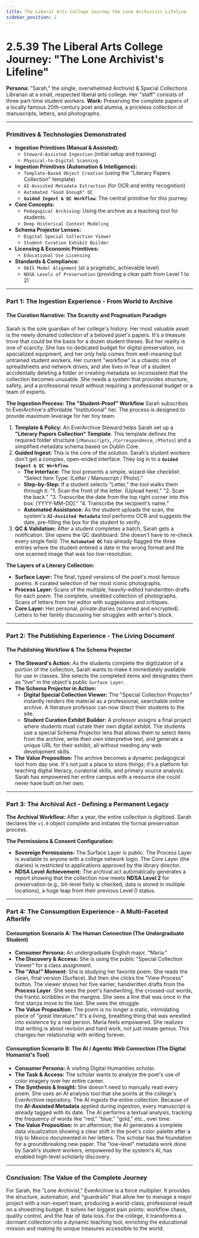 ```yaml
---
title: The Liberal Arts College Journey the Lone Archivists Lifeline
sidebar_position: 2
---
```


# 2.5.39 The Liberal Arts College Journey: "The Lone Archivist's Lifeline"

**Persona:** "Sarah," the single, overwhelmed Archivist & Special Collections Librarian at a small, respected liberal arts college. Her "staff" consists of three part-time student workers.
**Work:** Preserving the complete papers of a locally famous 20th-century poet and alumna, a priceless collection of manuscripts, letters, and photographs.

---

### **Primitives & Technologies Demonstrated**

*   **Ingestion Primitives (Manual & Assisted):**
    *   `Steward-Assisted Ingestion` (initial setup and training)
    *   `Physical-to-Digital Scanning`
*   **Ingestion Primitives (Automation & Intelligence):**
    *   `Template-Based Object Creation` (using the "Literary Papers Collection" template)
    *   `AI-Assisted Metadata Extraction` (for OCR and entity recognition)
    *   `Automated "Good Enough" QC`
    *   **`Guided Ingest & QC Workflow`**: The central primitive for this journey.
*   **Core Concepts:**
    *   `Pedagogical Archiving`: Using the archive as a teaching tool for students.
    *   `Deep Historical Context Modeling`
*   **Schema Projector Lenses:**
    *   `Digital Special Collection Viewer`
    *   `Student Curation Exhibit Builder`
*   **Licensing & Economic Primitives:**
    *   `Educational Use Licensing`
*   **Standards & Compliance:**
    *   `OAIS Model Alignment` (at a pragmatic, achievable level)
    *   `NDSA Levels of Preservation` (providing a clear path from Level 1 to 2)

---

### **Part 1: The Ingestion Experience - From World to Archive**

#### **The Curation Narrative: The Scarcity and Pragmatism Paradigm**
Sarah is the sole guardian of her college's history. Her most valuable asset is the newly donated collection of a beloved poet's papers. It's a treasure trove that could be the basis for a dozen student theses. But her reality is one of scarcity. She has no dedicated budget for digital preservation, no specialized equipment, and her only help comes from well-meaning but untrained student workers. Her current "workflow" is a chaotic mix of spreadsheets and network drives, and she lives in fear of a student accidentally deleting a folder or creating metadata so inconsistent that the collection becomes unusable. She needs a system that provides structure, safety, and a professional result without requiring a professional budget or a team of experts.

**The Ingestion Process: The "Student-Proof" Workflow**
Sarah subscribes to EverArchive's affordable "Institutional" tier. The process is designed to provide maximum leverage for her tiny team.

1.  **Template & Policy:** An EverArchive Steward helps Sarah set up a **"Literary Papers Collection" Template**. This template defines the required folder structure (`/Manuscripts`, `/Correspondence`, `/Photos`) and a simplified metadata schema based on Dublin Core.
2.  **Guided Ingest:** This is the core of the solution. Sarah's student workers don't get a complex, open-ended interface. They log in to a **`Guided Ingest & QC Workflow`**.
    *   **The Interface:** The tool presents a simple, wizard-like checklist: "Select Item Type: (Letter / Manuscript / Photo)."
    *   **Step-by-Step:** If a student selects "Letter," the tool walks them through it: "1. Scan the front of the letter. (Upload here)." "2. Scan the back." "3. Transcribe the date from the top right corner into this box: [YYYY-MM-DD]." "4. Transcribe the recipient's name."
    *   **Automated Assistance:** As the student uploads the scan, the system's **`AI-Assisted Metadata`** tool performs OCR and suggests the date, pre-filling the box for the student to verify.
3.  **QC & Validation:** After a student completes a batch, Sarah gets a notification. She opens the QC dashboard. She doesn't have to re-check every single field. The **`Automated QC`** has already flagged the three entries where the student entered a date in the wrong format and the one scanned image that was too low-resolution.

**The Layers of a Literary Collection:**
*   **Surface Layer:** The final, typed versions of the poet's most famous poems. A curated selection of her most iconic photographs.
*   **Process Layer:** Scans of the multiple, heavily-edited handwritten drafts for each poem. The complete, unedited collection of photographs. Scans of letters from her editor with suggestions and critiques.
*   **Core Layer:** Her personal, private diaries (scanned and encrypted). Letters to her family discussing her struggles with writer's block.

---

### **Part 2: The Publishing Experience - The Living Document**

#### **The Publishing Workflow & The Schema Projector**
*   **The Steward's Action:** As the students complete the digitization of a portion of the collection, Sarah wants to make it immediately available for use in classes. She selects the completed items and designates them as "live" in the object's public `Surface Layer`.
*   **The Schema Projector in Action:**
    *   **Digital Special Collection Viewer:** The "Special Collection Projector" instantly renders the material as a professional, searchable online archive. A literature professor can now direct their students to the site.
    *   **Student Curation Exhibit Builder:** A professor assigns a final project where students must curate their own digital exhibit. The students use a special Schema Projector lens that allows them to select items from the archive, write their own interpretive text, and generate a unique URL for their exhibit, all without needing any web development skills.
*   **The Value Proposition:** The archive becomes a dynamic pedagogical tool from day one. It's not just a place to store things; it's a platform for teaching digital literacy, curatorial skills, and primary source analysis. Sarah has empowered her entire campus with a resource she could never have built on her own.

---

### **Part 3: The Archival Act - Defining a Permanent Legacy**

**The Archival Workflow:**
After a year, the entire collection is digitized. Sarah declares the `v1.0` object complete and initiates the formal preservation process.

**The Permissions & Consent Configuration:**
*   **Sovereign Permissions:** The Surface Layer is public. The Process Layer is available to anyone with a college network login. The Core Layer (the diaries) is restricted to applications approved by the library director.
*   **NDSA Level Achievement:** The archival act automatically generates a report showing that the collection now meets **NDSA Level 2** for preservation (e.g., bit-level fixity is checked, data is stored in multiple locations), a huge leap from their previous Level 0 status.

---

### **Part 4: The Consumption Experience - A Multi-Faceted Afterlife**

#### **Consumption Scenario A: The Human Connection (The Undergraduate Student)**
*   **Consumer Persona:** An undergraduate English major, "Maria."
*   **The Discovery & Access:** She is using the public "Special Collection Viewer" for a class assignment.
*   **The "Aha!" Moment:** She is studying her favorite poem. She reads the clean, final version (Surface). But then she clicks the "View Process" button. The viewer shows her five earlier, handwritten drafts from the **Process Layer**. She sees the poet's handwriting, the crossed-out words, the frantic scribbles in the margins. She sees a line that was once in the first stanza move to the last. She sees the struggle.
*   **The Value Proposition:** The poem is no longer a static, intimidating piece of "great literature." It's a living, breathing thing that was wrestled into existence by a real person. Maria feels empowered. She realizes that writing is about revision and hard work, not just innate genius. This changes her relationship with writing forever.

#### **Consumption Scenario B: The AI / Agentic Web Connection (The Digital Humanist's Tool)**
*   **Consumer Persona:** A visiting Digital Humanities scholar.
*   **The Task & Access:** The scholar wants to analyze the poet's use of color imagery over her entire career.
*   **The Synthesis & Insight:** She doesn't need to manually read every poem. She uses an AI analysis tool that she points at the college's EverArchive repository. The AI ingests the entire collection. Because of the **AI-Assisted Metadata** applied during ingestion, every manuscript is already tagged with its date. The AI performs a textual analysis, tracking the frequency of words like "red," "blue," "gold," etc., over time.
*   **The Value Proposition:** In an afternoon, the AI generates a complete data visualization showing a clear shift in the poet's color palette after a trip to Mexico documented in her letters. The scholar has the foundation for a groundbreaking new paper. The "low-level" metadata work done by Sarah's student workers, empowered by the system's AI, has enabled high-level scholarly discovery.

---

### **Conclusion: The Value of the Complete Journey**
For Sarah, the "Lone Archivist," EverArchive is a force multiplier. It provides the structure, automation, and "guardrails" that allow her to manage a major project with a non-expert team, producing a world-class, professional result on a shoestring budget. It solves her biggest pain points: workflow chaos, quality control, and the fear of data loss. For the college, it transforms a dormant collection into a dynamic teaching tool, enriching the educational mission and making its unique treasures accessible to the world.